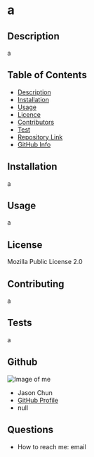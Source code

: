 # **a**

  ## Description 
  
  a

  ## Table of Contents

  - [Description](#Description)
  - [Installation](#Installation)
  - [Usage](#Usage)
  - [Licence](#Licence)
  - [Contributors](#Contributors)
  - [Test](#Test)
  - [Repository Link](#Repository)
  - [GitHub Info](#GitHub) 

  ## Installation 
  
  a

  ## Usage 
  
  a
  
  ## License 
  
  Mozilla Public License 2.0
  
  ## Contributing 
  
  a
  
  ## Tests 
  
  a
  
  ## Github

  ![Image of me](https://avatars.githubusercontent.com/u/96079736?v=4)
  - Jason Chun
  - [GitHub Profile](https://github.com/jasonchun7)
  - null

  ## Questions 

  - How to reach me: email
  